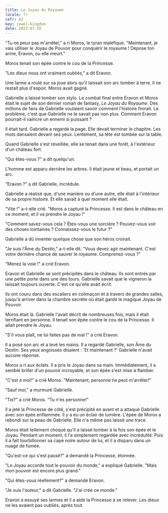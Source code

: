 ```yaml
---
title: Le Joyau du Royaume
locale: fr
cefr: b2
key: jewel-kingdom
date: 2023-07-20
---
```


"Tu ne peux pas m'arrêter," a ri Moros, le tyran maléfique. "Maintenant, je vais utiliser le Joyau de Pouvoir pour conquérir le royaume ! Dépose ton arme, Eravon, ou elle meurt."

Moros tenait son épée contre le cou de la Princesse.

"Les dieux nous ont vraiment oubliés," a dit Eravon.

Une larme a roulé sur sa joue alors qu'il laissait son arc tomber à terre. Il ne restait plus d'espoir. Moros avait gagné.

Gabrielle a laissé tomber son stylo. Le combat final entre Eravon et Moros était le sujet de son dernier roman de fantasy, *Le Joyau du Royaume*. Des millions de fans de Gabrielle voulaient savoir comment l'histoire finirait. Le problème, c'est que Gabrielle ne le savait pas non plus. Comment Eravon pourrait-il vaincre un ennemi si puissant ?

Il était tard. Gabrielle a regardé la page. Elle devait terminer le chapitre. Les mots dansaient devant ses yeux. Lentement, sa tête est tombée sur la table.

Quand Gabrielle s'est réveillée, elle se tenait dans une forêt, à l'extérieur d'un château fort.

"Qui êtes-vous ?" a dit quelqu'un.

L'homme est apparu derrière les arbres. Il était jeune et beau, et portait un arc.

"Eravon ?" a dit Gabrielle, incrédule.

Gabrielle a réalisé que, d'une manière ou d'une autre, elle était à l'intérieur de sa propre histoire. Et elle savait à quel moment elle était.

"Vite !" a-t-elle crié. "Moros a capturé la Princesse. Il est dans le château en ce moment, et il va prendre le Joyau !"

"Comment savez-vous cela ? Êtes-vous une sorcière ? Pouvez-vous voir des choses lointaines ? Connaissez-vous le futur ?"

Gabrielle a dû inventer quelque chose que son héros croirait.

"Je suis l'Âme du Destin," a-t-elle dit. "Vous devez agir maintenant. C'est votre dernière chance de sauver le royaume. Comprenez-vous ?"

"Menez la voie !" a crié Eravon.

Eravon et Gabrielle se sont précipités dans le château. Ils sont entrés par une petite porte dans une des tours. Gabrielle savait que le vigneron la laissait toujours ouverte. C'est ce qu'elle avait écrit.

Ils ont couru dans des escaliers en colimaçon et à travers de grandes salles, jusqu'à arriver dans la chambre secrète où était gardé le magique Joyau de Pouvoir.

Moros était là. Gabrielle l'avait décrit de nombreuses fois, mais il était terrifiant en personne. Il tenait son épée contre le cou de la Princesse. Il allait prendre le Joyau.

"S'il vous plaît, ne lui faites pas de mal !" a crié Eravon.

Il a posé son arc et a levé les mains. Il a regardé Gabrielle, son Âme du Destin. Ses yeux angoissés disaient : 'Et maintenant ?' Gabrielle n'avait aucune réponse.

Moros a ri aux éclats. Il a pris le Joyau dans sa main. Immédiatement, il a semblé briller d'un pouvoir incroyable, et son épée s'est mise à flamber.

"C'est à moi!" a crié Moros. "Maintenant, personne ne peut m'arrêter!"

"Sauf moi," a murmuré Gabrielle.

"Toi?" a crié Moros. "Tu n'es personne!"

Il a jeté la Princesse de côté, s'est précipité en avant et a attaqué Gabrielle avec son épée enflammée. Il y a eu un éclair de lumière. L'épée de Moros a rebondi sur la peau de Gabrielle. Elle n'a même pas laissé une trace.

Moros était tellement choqué qu'il a laissé tomber à la fois son épée et le Joyau. Pendant un moment, il l'a simplement regardée avec incrédulité. Puis il a fait tourbillonner sa cape noire autour de lui, et il a disparu dans un nuage de fumée.

"Qu'est-ce qui s'est passé?" a demandé la Princesse, étonnée.

"Le Joyau accorde tout le pouvoir du monde," a expliqué Gabrielle. "Mais mon pouvoir est encore plus grand."

"Qui êtes-vous réellement?" a demandé Eravon.

"Je suis l'*auteur*," a dit Gabrielle. "J'ai créé ce monde."

Eravon a essuyé ses larmes et il a aidé la Princesse à se relever. Les dieux ne les avaient pas oubliés, après tout.